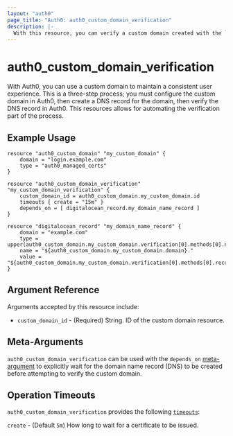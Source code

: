 ```yaml
---
layout: "auth0"
page_title: "Auth0: auth0_custom_domain_verification"
description: |-
  With this resource, you can verify a custom domain created with the `auth0_custom_domain` resource.
---
```


# auth0_custom_domain_verification

With Auth0, you can use a custom domain to maintain a consistent user experience. This is a three-step process; you must configure the custom domain in Auth0, then create a DNS record for the domain, then verify the DNS record in Auth0. This resources allows for automating the verification part of the process.

## Example Usage

```hcl
resource "auth0_custom_domain" "my_custom_domain" {
	domain = "login.example.com"
	type = "auth0_managed_certs"
}

resource "auth0_custom_domain_verification" "my_custom_domain_verification" {
	custom_domain_id = auth0_custom_domain.my_custom_domain.id
	timeouts { create = "15m" }
	depends_on = [ digitalocean_record.my_domain_name_record ]
}

resource "digitalocean_record" "my_domain_name_record" {
	domain = "example.com"
	type = upper(auth0_custom_domain.my_custom_domain.verification[0].methods[0].name)
	name = "${auth0_custom_domain.my_custom_domain.domain}."
	value = "${auth0_custom_domain.my_custom_domain.verification[0].methods[0].record}."
}
```

## Argument Reference

Arguments accepted by this resource include:

* `custom_domain_id` - (Required) String. ID of the custom domain resource.

## Meta-Arguments

`auth0_custom_domain_verification` can be used with the `depends_on` [meta-argument](https://www.terraform.io/docs/language/resources/syntax.html#meta-arguments) to explicitly wait for the domain name record (DNS) to be created before attempting to verify the custom domain. 

## Operation Timeouts

`auth0_custom_domain_verification` provides the following [`timeouts`](https://www.terraform.io/docs/configuration/blocks/resources/syntax.html#operation-timeouts):

`create` - (Default `5m`) How long to wait for a certificate to be issued.